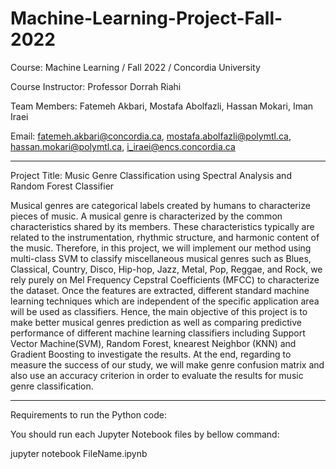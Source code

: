 # Machine-Learning-Project-Fall-2022

Course: Machine Learning / Fall 2022 / Concordia University

Course Instructor: Professor Dorrah Riahi

Team Members: Fatemeh Akbari, Mostafa Abolfazli, Hassan Mokari, Iman Iraei

Email: fatemeh.akbari@concordia.ca, mostafa.abolfazli@polymtl.ca, hassan.mokari@polymtl.ca, i_iraei@encs.concordia.ca

___________________________________________________________________________________________________________________________________________________________
Project Title: Music Genre Classification using Spectral Analysis and Random Forest Classifier

Musical genres are categorical labels created by humans to characterize pieces of music. A musical genre is characterized by the common characteristics shared by its members. These characteristics typically are related to the instrumentation, rhythmic structure, and harmonic content of the music. Therefore, in this project, we will implement our method using multi-class SVM to classify miscellaneous musical genres such as Blues, Classical, Country, Disco, Hip-hop, Jazz, Metal, Pop, Reggae, and Rock, we rely purely on Mel Frequency Cepstral Coefficients (MFCC) to characterize the dataset. Once the features are extracted, different standard machine learning techniques which are independent of the specific application area will be used as classifiers. Hence, the main objective of this project is to make better musical genres prediction as well as comparing predictive performance of different machine learning classifiers including Support Vector Machine(SVM), Random Forest, knearest Neighbor (KNN) and Gradient Boosting to investigate the results. At the end, regarding to measure the success of our study, we will make genre confusion matrix and also use an accuracy criterion in order to evaluate the results for music genre classification.

___________________________________________________________________________________________________________________________________________________________
Requirements to run the Python code:

You should run each Jupyter Notebook files by bellow command:

jupyter notebook FileName.ipynb

